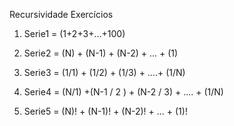 Recursividade  Exercícios


1)   Serie1 = (1+2+3+...+100)

2)   Serie2 = (N) + (N-1) + (N-2) + ... + (1) 
 
3)   Serie3 = (1/1) + (1/2) + (1/3) + ....+ (1/N) 

4)   Serie4 = (N/1) +(N-1 / 2 ) + (N-2 / 3) + .... + (1/N) 

5)   Serie5 = (N)! + (N-1)! + (N-2)! + ... + (1)!
